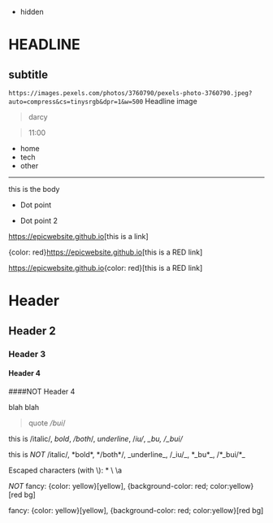 - hidden

# HEADLINE

## subtitle

`https://images.pexels.com/photos/3760790/pexels-photo-3760790.jpeg?auto=compress&cs=tinysrgb&dpr=1&w=500` Headline image

> darcy

> 11:00

- home
- tech
- other

---

this is the body

- Dot point

- Dot point 2

<https://epicwebsite.github.io>[this is a link]

{color: red}<https://epicwebsite.github.io>[this is a RED link]

<https://epicwebsite.github.io>{color: red}[this is a RED link]

# Header

## Header 2

### Header 3

#### Header 4

####NOT Header 4

blah blah

> quote */_bui_*/

this is /italic/, *bold*, */both*/, _underline_, /_iu/_, *_bu*_, /*_bui/*_

this is *NOT* \/italic\/, \*bold\*, \*\/both\*\/, \_underline\_, \/\_iu\/\_, \*\_bu\*\_, \/\*\_bui\/\*\_

Escaped characters (with \\): \* \\ \a

*NOT* fancy: \{color: yellow\}\[yellow\], \{background-color: red; color:yellow\}\[red bg\]

fancy: {color: yellow}[yellow], {background-color: red; color:yellow}[red bg]